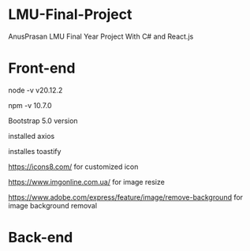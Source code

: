 # LMU-Final-Project
AnusPrasan LMU Final Year Project With C# and React.js

# Front-end
node -v
v20.12.2

npm -v
10.7.0

Bootstrap 5.0 version

installed axios

installes toastify

https://icons8.com/ for customized icon

https://www.imgonline.com.ua/ for image resize

https://www.adobe.com/express/feature/image/remove-background for image background removal

# Back-end